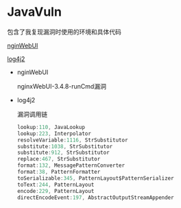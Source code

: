 # JavaVuln

包含了我复现漏洞时使用的环境和具体代码

[nginWebUI](nginWebUI)

[log4j2](log4j2)



- <a name="nginWebUI">nginWebUI</a>

  nginxWebUI-3.4.8-runCmd漏洞

- <a name="log4j2">log4j2</a>

  漏洞调用链

  ```java
  lookup:110, JavaLookup
  lookup:223, Interpolator 
  resolveVariable:1116, StrSubstitutor
  substitute:1038, StrSubstitutor
  substitute:912, StrSubstitutor
  replace:467, StrSubstitutor 
  format:132, MessagePatternConverter
  format:38, PatternFormatter 
  toSerializable:345, PatternLayout$PatternSerializer 
  toText:244, PatternLayout 
  encode:229, PatternLayout 
  directEncodeEvent:197, AbstractOutputStreamAppender 
  
  ```





































